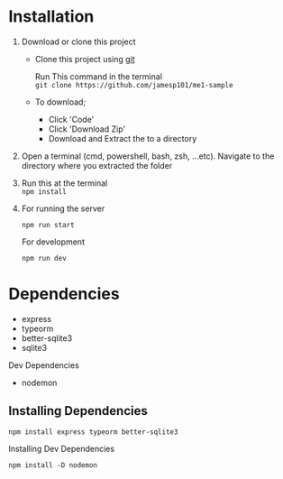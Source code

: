# Installation
1. Download or clone this project
    - Clone this project using [git](https://git-scm.com/)

        Run This command in the terminal
        \
        `git clone https://github.com/jamesp101/me1-sample`
    - To download;
        - Click 'Code' 
        - Click 'Download Zip'
        - Download and Extract the to a directory
2. Open a terminal (cmd, powershell, bash, zsh, ...etc).
    Navigate to the directory where you extracted the
    folder
3. Run this at the terminal
    \
    `npm install`
4. For running the server


    `npm run start`

    For development 

    `npm run dev`
    
# Dependencies

- express
- typeorm
- better-sqlite3
- sqlite3

Dev Dependencies
- nodemon

## Installing Dependencies
 `npm install express typeorm better-sqlite3 `

 Installing Dev Dependencies

 `npm install -D nodemon`
